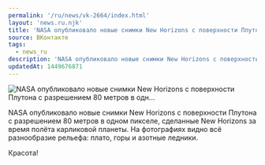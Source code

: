 ```yaml
---
permalink: '/ru/news/vk-2664/index.html'
layout: 'news.ru.njk'
title: 'NASA опубликовало новые снимки New Horizons с поверхности Плутона с разрешением 80 метров в одн'
source: ВКонтакте
tags:
  - news_ru
description: 'NASA опубликовало новые снимки New Horizons с поверхности Плутона с разрешением 80 метров в одн…'
updatedAt: 1449676871
---
```

![NASA опубликовало новые снимки New Horizons с поверхности Плутона с разрешением 80 метров в одн…](https://sun9-56.userapi.com/impf/c633529/v633529073/403f/N4U4SXGLvrQ.jpg?size=960x960&quality=96&proxy=1&sign=1c3617d5446fe3b6b036d0b6cddd23d2&c_uniq_tag=BTiQMalRiki_eD4i0M8EXnMsx-2jHtBOl56feC6wm-A&type=album)

NASA опубликовало новые снимки New Horizons с поверхности Плутона с разрешением 80 метров в одном пикселе, сделанные New Horizons за время полёта карликовой планеты. На фотографиях видно всё разнообразие рельефа: плато, горы и азотные ледники.

Красота!
